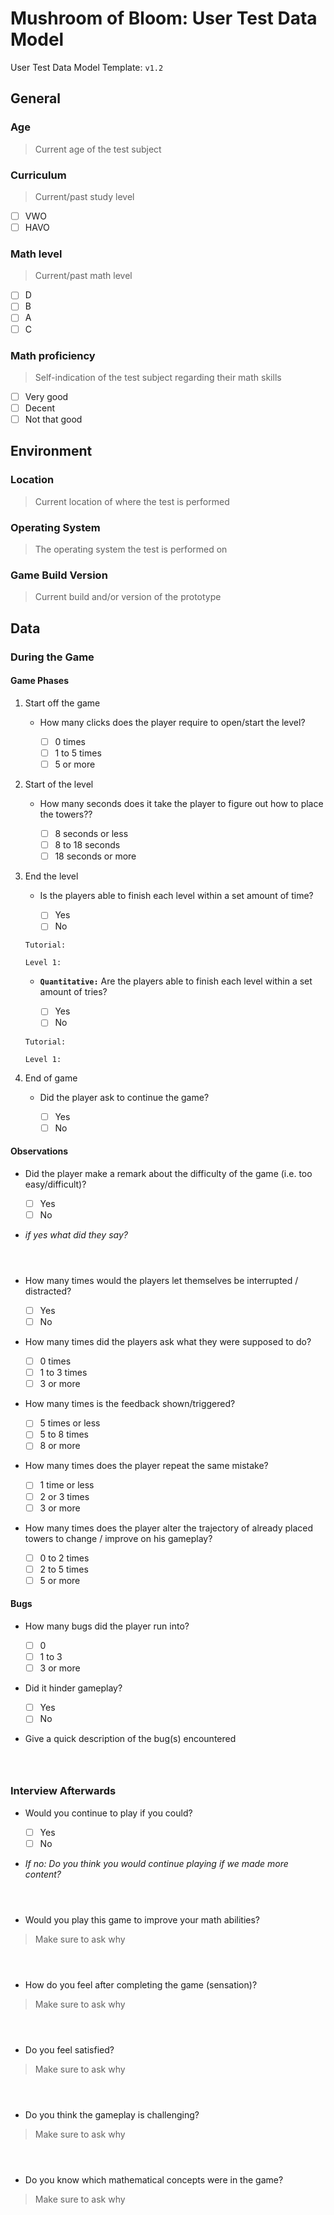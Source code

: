 # Mushroom of Bloom: User Test Data Model

User Test Data Model Template: `v1.2`

## General

### Age

> Current age of the test subject

### Curriculum

> Current/past study level

- [ ] VWO
- [ ] HAVO

### Math level

> Current/past math level

- [ ] D
- [ ] B
- [ ] A
- [ ] C

### Math proficiency

> Self-indication of the test subject regarding their math skills

- [ ] Very good
- [ ] Decent
- [ ] Not that good

## Environment

### Location

> Current location of where the test is performed

### Operating System

> The operating system the test is performed on

### Game Build Version

> Current build and/or version of the prototype

## Data

### During the Game

#### Game Phases

1. Start off the game

   - How many clicks does the player require to open/start the level?

     - [ ] 0 times
     - [ ] 1 to 5 times
     - [ ] 5 or more
2. Start of the level

   - How many seconds does it take the player to figure out how to place the towers??

     - [ ] 8 seconds or less
     - [ ] 8 to 18 seconds
     - [ ] 18 seconds or more
3. End the level

   - Is the players able to finish each level within a set amount of time?

     - [ ] Yes
     - [ ] No

   ```text
   Tutorial:

   Level 1:
   ```

   - **`Quantitative:`** Are the players able to finish each level within a set amount of tries?

     - [ ] Yes
     - [ ] No

   ```text
   Tutorial:

   Level 1:
   ```
4. End of game

   - Did the player ask to continue the game?

     - [ ] Yes
     - [ ] No

#### Observations

- Did the player make a remark about the difficulty of the game (i.e. too easy/difficult)?

  - [ ] Yes
  - [ ] No
- _if yes what did they say?_

  ```text



  ```
- How many times would the players let themselves be interrupted / distracted?

  - [ ] Yes
  - [ ] No
- How many times did the players ask what they were supposed to do?

  - [ ] 0 times
  - [ ] 1 to 3 times
  - [ ] 3 or more
- How many times is the feedback shown/triggered?

  - [ ] 5 times or less
  - [ ] 5 to 8 times
  - [ ] 8 or more
- How many times does the player repeat the same mistake?

  - [ ] 1 time or less
  - [ ] 2 or 3 times
  - [ ] 3 or more
- How many times does the player alter the trajectory of already placed towers to change / improve on his gameplay?

  - [ ] 0 to 2 times
  - [ ] 2 to 5 times
  - [ ] 5 or more

#### Bugs

- How many bugs did the player run into?

  - [ ] 0
  - [ ] 1 to 3
  - [ ] 3 or more
- Did it hinder gameplay?

  - [ ] Yes
  - [ ] No
- Give a quick description of the bug(s) encountered

  ```text



  ```

### Interview Afterwards

- Would you continue to play if you could?

  - [ ] Yes
  - [ ] No
- _If no: Do you think you would continue playing if we made more content?_

```text



```

- Would you play this game to improve your math abilities?

> Make sure to ask why

```text



```

- How do you feel after completing the game (sensation)?

> Make sure to ask why

```text



```

- Do you feel satisfied?

> Make sure to ask why

```text



```

- Do you think the gameplay is challenging?

> Make sure to ask why

```text



```

- Do you know which mathematical concepts were in the game?

> Make sure to ask why

```text



```
